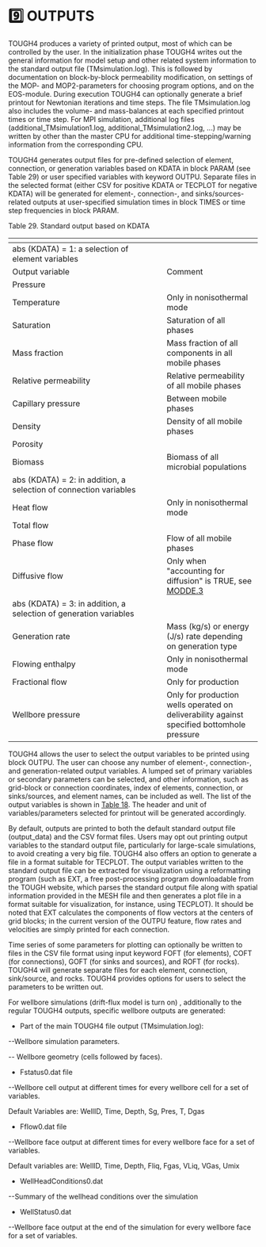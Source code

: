 # 9️⃣ OUTPUTS

TOUGH4 produces a variety of printed output, most of which can be controlled by the user. In the initialization phase TOUGH4 writes out the general information for model setup and other related system information to the standard output file (TMsimulation.log). This is followed by documentation on block-by-block permeability modification, on settings of the MOP- and MOP2-parameters for choosing program options, and on the EOS-module. During execution TOUGH4 can optionally generate a brief printout for Newtonian iterations and time steps. The file TMsimulation.log also includes the volume- and mass-balances at each specified printout times or time step. For MPI simulation, additional log files (additional\_TMsimulation1.log, additional\_TMsimulation2.log, ...) may be written by other than the master CPU for additional time-stepping/warning information from the corresponding CPU. &#x20;

TOUGH4 generates output files for pre-defined selection of element, connection, or generation variables based on KDATA in block PARAM (see Table 29) or user specified variables with keyword OUTPU.  Separate files in the selected format (either CSV for positive KDATA or TECPLOT for negative KDATA) will be generated for element-, connection-, and sinks/sources-related outputs at user-specified simulation times in block TIMES or time step frequencies in block PARAM.

Table 29. Standard output based on KDATA

<table data-header-hidden><thead><tr><th width="296"></th><th></th></tr></thead><tbody><tr><td>abs (KDATA) = 1: a selection of element variables</td><td></td></tr><tr><td>Output variable</td><td>Comment</td></tr><tr><td>Pressure</td><td> </td></tr><tr><td>Temperature</td><td>Only in nonisothermal mode</td></tr><tr><td>Saturation</td><td>Saturation of all phases</td></tr><tr><td>Mass fraction</td><td>Mass fraction of all components in all mobile phases</td></tr><tr><td>Relative permeability</td><td>Relative permeability of all mobile phases</td></tr><tr><td>Capillary pressure</td><td>Between mobile phases</td></tr><tr><td>Density</td><td>Density of all mobile phases</td></tr><tr><td>Porosity</td><td> </td></tr><tr><td>Biomass</td><td>Biomass of all microbial populations</td></tr><tr><td>abs (KDATA) = 2: in addition, a selection of connection variables</td><td></td></tr><tr><td>Heat flow</td><td>Only in nonisothermal mode</td></tr><tr><td>Total flow</td><td> </td></tr><tr><td>Phase flow</td><td>Flow of all mobile phases</td></tr><tr><td>Diffusive flow</td><td>Only when "accounting for diffusion" is TRUE, see <a href="preparation-of-model-input/keywords-and-input-data/modde.md">MODDE.3</a></td></tr><tr><td>abs (KDATA) = 3: in addition, a selection of generation variables</td><td></td></tr><tr><td>Generation rate</td><td>Mass (kg/s) or energy (J/s) rate depending on generation type</td></tr><tr><td>Flowing enthalpy</td><td>Only in nonisothermal mode</td></tr><tr><td>Fractional flow</td><td>Only for production</td></tr><tr><td>Wellbore pressure</td><td>Only for production wells operated on deliverability against specified bottomhole pressure</td></tr></tbody></table>

TOUGH4 allows the user to select the output variables to be printed using block OUTPU. The user can choose any number of element-, connection-, and generation-related output variables. A lumped set of primary variables or secondary parameters can be selected, and other information, such as grid-block or connection coordinates, index of elements, connection, or sinks/sources, and element names, can be included as well. The list of the output variables is shown in [Table 18](preparation-of-model-input/keywords-and-input-data/outpu.md). The header and unit of variables/parameters selected for printout will be generated accordingly.

By default, outputs are printed to both the default standard output file (output\_data) and the CSV format files. Users may opt out printing output variables to the standard output file, particularly for large-scale simulations, to avoid creating a very big file. TOUGH4 also offers an option to generate a file in a format suitable for TECPLOT. The output variables written to the standard output file can be extracted for visualization using a reformatting program (such as EXT, a free post-processing program downloadable from the TOUGH website, which parses the standard output file along with spatial information provided in the MESH file and then generates a plot file in a format suitable for visualization, for instance, using TECPLOT). It should be noted that EXT calculates the components of flow vectors at the centers of grid blocks; in the current version of the OUTPU feature, flow rates and velocities are simply printed for each connection.

&#x20;Time series of some parameters for plotting can optionally be written to files in the CSV file format using input keyword FOFT (for elements), COFT (for connections), GOFT (for sinks and sources), and ROFT (for rocks). TOUGH4 will generate separate files for each element, connection, sink/source, and rocks. TOUGH4 provides options for users to select the parameters to be written out. &#x20;

For wellbore simulations (drift-flux model is turn on) , additionally to the regular TOUGH4 outputs, specific wellbore outputs are generated:

* Part of the main TOUGH4 file output (TMsimulation.log):

&#x20;              \--Wellbore simulation parameters.

&#x20;              \-- Wellbore geometry (cells followed by faces).

* Fstatus0.dat file

&#x20;              \--Wellbore cell output at different times for every wellbore cell for a set of variables.&#x20;

&#x20;                 Default Variables are: WellID, Time, Depth, Sg, Pres, T, Dgas

* Fflow0.dat file

&#x20;              \--Wellbore face output at different times for every wellbore face for a set of variables.

&#x20;                 Default variables are: WellID, Time, Depth, Fliq, Fgas, VLiq, VGas, Umix

* WellHeadConditions0.dat

&#x20;              \--Summary of the wellhead conditions over the simulation

* WellStatus0.dat

&#x20;              \--Wellbore face output at the end of the simulation for every wellbore face for a set of variables.&#x20;
